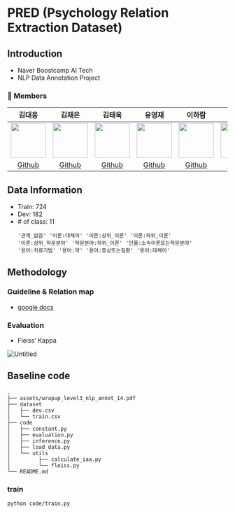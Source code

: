 # PRED (Psychology Relation Extraction Dataset)

## Introduction
- Naver Boostcamp AI Tech
- NLP Data Annotation Project

### 🔅 Members

김대웅|김채은|김태욱|유영재|이하람|진명훈|허진규|
:-:|:-:|:-:|:-:|:-:|:-:|:-:
<img src='https://avatars.githubusercontent.com/u/41335296?v=4' height=80 width=80px></img>|<img src='https://avatars.githubusercontent.com/u/60843683?v=4' height=80 width=80px></img>|<img src='https://avatars.githubusercontent.com/u/47404628?v=4' height=80 width=80px></img>|<img src='https://avatars.githubusercontent.com/u/53523319?v=4' height=80 width=80px></img>|<img src='https://avatars.githubusercontent.com/u/35680202?v=4' height=80 width=80px></img>|<img src='https://avatars.githubusercontent.com/u/37775784?v=4' height=80 width=80px></img>|<img src='https://avatars.githubusercontent.com/u/88299729?v=4' height=80 width=80px></img>
[Github](https://github.com/KimDaeUng)|[Github](https://github.com/Amber-Chaeeunk)|[Github](https://github.com/taeukkkim)|[Github](https://github.com/uyeongjae)|[Github](https://github.com/hrxorxm)|[Github](https://github.com/jinmang2)|[Github](https://github.com/JeangyuHeo)

## Data Information
- Train: 724
- Dev: 182
- \# of class: 11
    ```
    '관계_없음' '이론:대체어' '이론:상위_이론' '이론:하위_이론'
    '이론:상위_학문분야' '학문분야:하위_이론' '인물:소속이론또는학문분야'
    '용어:치료기법' '용어:약' '용어:증상또는질환' '용어:대체어'
    ```

## Methodology

### Guideline & Relation map

- [google docs](https://docs.google.com/document/d/1Qf8lenJtMQ_XOTBEEM6Kiz-d1_3ZOCg1/edit?usp=sharing&ouid=106498369085903094431&rtpof=true&sd=true
)

### Evaluation
- Fleiss' Kappa

![Untitled](https://user-images.githubusercontent.com/37775784/142575313-066123c8-dd67-401d-a15b-197f3f1e4f3c.png)

## Baseline code
```
.
├── assets/wrapup_level3_nlp_annot_14.pdf
├── dataset
│   ├── dev.csv
│   └── train.csv
├── code
│   ├── constant.py
│   ├── evaluation.py
│   ├── inference.py
│   ├── load_data.py
│   └── utils
│         ├── calculate_iaa.py
│         └── fleiss.py
└── README.md
```

### train

```shell
python code/train.py
```
